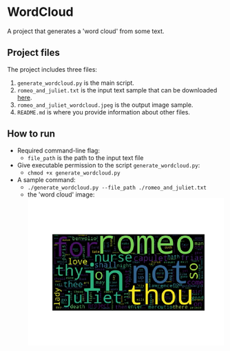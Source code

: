 # WordCloud
A project that generates a 'word cloud' from some text.

## Project files
The project includes three files:
1. `generate_wordcloud.py` is the main script.
2. `romeo_and_juliet.txt` is the input text sample that can be downloaded [here](https://www.gutenberg.org/files/1513/1513-0.txt).
3. `romeo_and_juliet_wordcloud.jpeg` is the output image sample.
4. `README.md` is where you provide information about other files.

## How to run
- Required command-line flag:
   * `file_path` is the path to the input text file
- Give executable permission to the script `generate_wordcloud.py`:
   * `chmod +x generate_wordcloud.py`
- A sample command:
   * `./generate_wordcloud.py --file_path ./romeo_and_juliet.txt`
   * the 'word cloud' image:
   ![wordcloud_sample](./romeo_and_juliet_wordcloud.jpeg "a word cloud sample")
